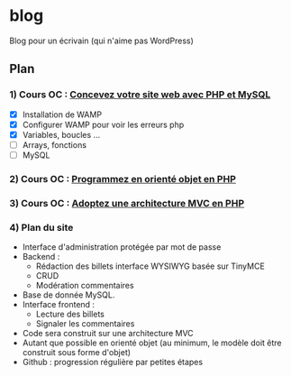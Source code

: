 # blog
Blog pour un écrivain (qui n'aime pas WordPress)

## Plan

### 1) Cours OC : [Concevez votre site web avec PHP et MySQL](https://openclassrooms.com/fr/courses/918836-concevez-votre-site-web-avec-php-et-mysql)
- [x] Installation de WAMP
- [x] Configurer WAMP pour voir les erreurs php
- [x] Variables, boucles ...
- [ ] Arrays, fonctions
- [ ] MySQL

### 2) Cours OC : [Programmez en orienté objet en PHP](https://openclassrooms.com/fr/courses/1665806-programmez-en-oriente-objet-en-php)

### 3) Cours OC : [Adoptez une architecture MVC en PHP](https://openclassrooms.com/fr/courses/4670706-adoptez-une-architecture-mvc-en-php)

### 4) Plan du site
* Interface d'administration protégée par mot de passe
* Backend : 
    * Rédaction des billets interface WYSIWYG basée sur TinyMCE
    * CRUD
    * Modération commentaires
* Base de donnée MySQL.
* Interface frontend : 
    * Lecture des billets
    * Signaler les commentaires
* Code sera construit sur une architecture MVC
* Autant que possible en orienté objet (au minimum, le modèle doit être construit sous forme d'objet)
* Github : progression régulière par petites étapes